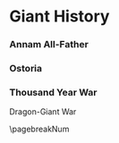 # Giant History

### Annam All-Father

### Ostoria

### Thousand Year War

<div class='footnote'>Dragon-Giant War</div>


\pagebreakNum

